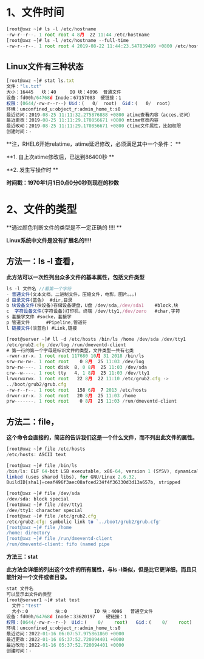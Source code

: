 # **1、文件时间**

```javascript
[root@xwz ~]# ls -l /etc/hostname
-rw-r--r--. 1 root root 4 8月  22 11:44 /etc/hostname
[root@xwz ~]# ls -l /etc/hostname --full-time
-rw-r--r--. 1 root root 4 2019-08-22 11:44:23.547839409 +0800 /etc/hostname
```

## **Linux文件有三种状态**

```javascript
[root@xwz ~]# stat ls.txt
文件："ls.txt"
大小：16445   块：40     IO 块：4096  普通文件
设备：fd00h/64768d Inode：67157083  硬链接：1
权限：(0644/-rw-r--r--) Uid：(   0/  root)  Gid：(   0/  root)
环境：unconfined_u:object_r:admin_home_t:s0
最近访问：2019-08-25 11:11:32.275876888 +0800 atime查看内容（acces,访问）
最近更改：2019-08-25 11:11:29.170856671 +0800 mtime修改内容
最近改动：2019-08-25 11:11:29.170856671 +0800 ctime文件属性，比如权限
创建时间：-
```

**注，RHEL6开始relatime，atime延迟修改，必须满足其中一个条件：**

**1. 自上次atime修改后，已达到86400秒**

**2. 发生写操作时**

**时间戳：1970年1月1日0点0分0秒到现在的秒数**

# **2、文件的类型**

**通过颜色判断文件的类型是不一定正确的 !!!!**

**Linux系统中文件是没有扩展名的!!!!**

## **方法一：ls -l 查看，**

**此方法可以一次性列出众多文件的基本属性，包括文件类型**

```javascript
ls -l 文件名 //看第一个字符
- 普通文件(文本文档，二进制文件，压缩文件，电影，图片。。。)
d 目录文件(蓝色)	#dir,目录
b 块设备文件(块设备)存储设备硬盘，U盘 /dev/sda,/dev/sda1	#block,块
c  字符设备文件(字符设备)打印机，终端 /dev/tty1,/dev/zero	#char,字符
s 套接字文件	#socke，套接字
p 管道文件		#Pipeline,管道符
l 链接文件(淡蓝色)	#Link,链接
```

```javascript
[root@server ~]# ll -d /etc/hosts /bin/ls /home /dev/sda /dev/tty1
/etc/grub2.cfg /dev/log /run/dmeventd-client
# 第一行的第一个字母是标识文件的类型，文件类型一共有七类
-rwxr-xr-x. 1 root root 117680 10月 31 2018 /bin/ls
srw-rw-rw-. 1 root root    0 8月  25 11:03 /dev/log
brw-rw----. 1 root disk  8, 0 8月  25 11:03 /dev/sda
crw--w----. 1 root tty   4, 1 8月  25 11:03 /dev/tty1
lrwxrwxrwx. 1 root root   22 8月  22 11:10 /etc/grub2.cfg ->
../boot/grub2/grub.cfg
-rw-r--r--. 1 root root   158 6月  7 2013 /etc/hosts
drwxr-xr-x. 3 root root   20 8月  25 11:03 /home
prw-------. 1 root root    0 8月  25 11:03 /run/dmeventd-client
```

## **方法二：file，**

**这个命令会直接的，简洁的告诉我们这是一个什么文件，而不列出此文件的属性。**

```javascript
[root@xwz ~]# file /etc/hosts
/etc/hosts: ASCII text

[root@xwz ~]# file /bin/ls
/bin/ls: ELF 64-bit LSB executable, x86-64, version 1 (SYSV), dynamically
linked (uses shared libs), for GNU/Linux 2.6.32,
BuildID[sha1]=ceaf496f3aec08afced234f4f36330d3d13a657b, stripped

[root@xwz ~]# file /dev/sda
/dev/sda: block special
[root@xwz ~]# file /dev/tty1
/dev/tty1: character special
[root@xwz ~]# file /etc/grub2.cfg
/etc/grub2.cfg: symbolic link to `../boot/grub2/grub.cfg'
[root@xwz ~]# file /home
/home: directory
[root@xwz ~]# file /run/dmeventd-client
/run/dmeventd-client: fifo (named pipe
```

**方法三：stat**

**此方法会详细的列出这个文件的所有属性，与ls -l类似，但是比它更详细，而且只能针对一个文件或者目录。**

```javascript
stat 文件名
可以显示出文件的类型
[root@server1 ~]# stat test
  文件："test"
  大小：0         	块：0          IO 块：4096   普通空文件
设备：fd00h/64768d	Inode：33620197    硬链接：1
权限：(0644/-rw-r--r--)  Uid：(    0/    root)   Gid：(    0/    root)
环境：unconfined_u:object_r:admin_home_t:s0
最近访问：2022-01-16 06:07:57.975861860 +0000
最近更改：2022-01-16 05:37:52.720094401 +0000
最近改动：2022-01-16 05:37:52.720094401 +0000
创建时间：-
```